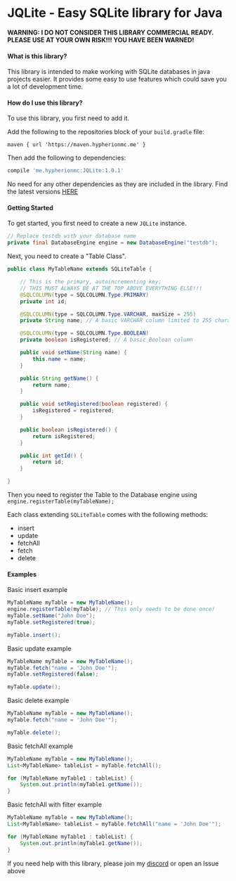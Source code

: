 # JQLite - Easy SQLite library for Java

**WARNING: I DO NOT CONSIDER THIS LIBRARY COMMERCIAL READY. PLEASE USE AT YOUR OWN RISK!!! YOU HAVE BEEN WARNED!**

#### What is this library?
This library is intended to make working with SQLite databases in java projects easier. It provides some easy to use features which could save you a lot of development time.

#### How do I use this library?
To use this library, you first need to add it.

Add the following to the repositories block of your `build.gradle` file:

```maven { url 'https://maven.hypherionmc.me' }```

Then add the following to dependencies:

```gradle
compile 'me.hypherionmc:JQLite:1.0.1'
```
No need for any other dependencies as they are included in the library. Find the latest versions [HERE](https://maven.hypherionmc.me/me/hypherionmc/JQLite/)

#### Getting Started

To get started, you first need to create a new `JQLite` instance.

```java
// Replace testdb with your database name
private final DatabaseEngine engine = new DatabaseEngine("testdb");
```

Next, you need to create a "Table Class".

```java
public class MyTableName extends SQLiteTable {

    // This is the primary, autoincrementing key; 
    // THIS MUST ALWAYS BE AT THE TOP ABOVE EVERYTHING ELSE!!!
    @SQLCOLUMN(type = SQLCOLUMN.Type.PRIMARY)
    private int id;

    @SQLCOLUMN(type = SQLCOLUMN.Type.VARCHAR, maxSize = 255)
    private String name; // A basic VARCHAR column limited to 255 characters

    @SQLCOLUMN(type = SQLCOLUMN.Type.BOOLEAN)
    private boolean isRegistered; // A basic Boolean column

    public void setName(String name) {
        this.name = name;
    }

    public String getName() {
        return name;
    }

    public void setRegistered(boolean registered) {
        isRegistered = registered;
    }

    public boolean isRegistered() {
        return isRegistered;
    }

    public int getId() {
        return id;
    }

}
```

Then you need to register the Table to the Database engine using ```engine.registerTable(myTableName);```

Each class extending `SQLiteTable` comes with the following methods:

* insert
* update
* fetchAll
* fetch
* delete

#### Examples

Basic insert example

```java
MyTableName myTable = new MyTableName();
engine.registerTable(myTable); // This only needs to be done once!
myTable.setName("John Doe");
myTable.setRegistered(true);

myTable.insert();
```

Basic update example

```java
MyTableName myTable = new MyTableName();
myTable.fetch("name = 'John Doe'");
myTable.setRegistered(false);

myTable.update();
```

Basic delete example

```java
MyTableName myTable = new MyTableName();
myTable.fetch("name = 'John Doe'");

myTable.delete();
```

Basic fetchAll example

```java
MyTableName myTable = new MyTableName();
List<MyTableName> tableList = myTable.fetchAll();

for (MyTableName myTable1 : tableList) {
    System.out.println(myTable1.getName());
}
```

Basic fetchAll with filter example

```java
MyTableName myTable = new MyTableName();
List<MyTableName> tableList = myTable.fetchAll("name = 'John Doe'");

for (MyTableName myTable1 : tableList) {
    System.out.println(myTable1.getName());
}
```

If you need help with this library, please join my [discord](https://discord.gg/PdVnXf9) or open an Issue above